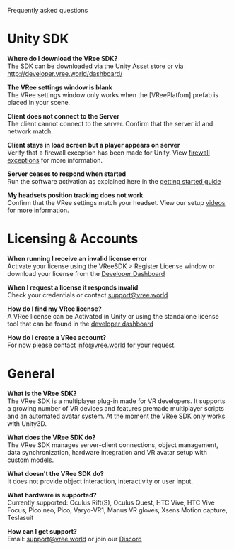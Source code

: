 Frequently asked questions

# Unity SDK
__Where do I download the VRee SDK?__   
The SDK can be downloaded via the Unity Asset store or via http://developer.vree.world/dashboard/    

__The VRee settings window is blank__   
The VRee settings window only works when the [VReePlatfom] prefab is placed in your scene.   

__Client does not connect to the Server__   
The client cannot connect to the server. Confirm that the server id and network match.    

__Client stays in load screen but a player appears on server__   
Verify that a firewall exception has been made for Unity. View [firewall exceptions](https://docs.vree.world/en/latest/getting-started/#preparing-the-development-environment) for more information.   

__Server ceases to respond when started__   
Run the software activation as explained here in the [getting started guide](https://docs.vree.world/en/latest/getting-started/#downloading-and-importing-the-sdk)   

__My headsets position tracking does not work__   
Confirm that the VRee settings match your headset. View our setup [videos](http://developer.vree.world/trainingvideos) for more information.    

# Licensing & Accounts
__When running I receive an invalid license error__   
Activate your license using the VReeSDK > Register License window or download your license from the [Developer Dashboard](https://developer.vree.world/dashboard/login)   

__When I request a license it responds invalid__   
Check your credentials or contact support@vree.world   

__How do I find my VRee license?__   
A VRee license can be Activated in Unity or using the standalone license tool that can be found in the [developer dashboard](https://developer.vree.world/dashboard/login)   


__How do I create a VRee account?__    
For now please contact info@vree.world for your request.  

# General
__What is the VRee SDK?__   
The VRee SDK is a multiplayer plug-in made for VR developers. It supports a growing number of VR devices and features premade multiplayer scripts and an automated avatar system. At the moment the VRee SDK only works with Unity3D.   

__What does the VRee SDK do?__   
The VRee SDK manages server-client connections, object management, data synchronization, hardware integration and VR avatar setup with custom models.   

__What doesn't the VRee SDK do?__   
It does not provide object interaction, interactivity or user input.    

__What hardware is supported?__   
Currently supported: Oculus Rift(S), Oculus Quest, HTC Vive, HTC Vive Focus, Pico neo, Pico, Varyo-VR1, Manus VR gloves, Xsens Motion capture, Teslasuit    

__How can I get support?__   
Email: support@vree.world or join our [Discord](https://discord.gg/ZeHYM8r)   